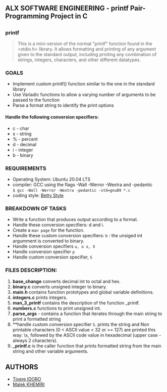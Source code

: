 ## ALX SOFTWARE ENGINEERING - printf Pair-Programming Project in C
##

### printf
> This is a mini-version of the normal "printf" function found in the <stdio.h> library. It allows formatting and printing of any argument given to the standard output, including printing any combination of strings, integers, characters, and other different datatypes.


### GOALS
* Implement custom printf() function similar to the one in the standard library
* Use Variadic functions to allow a varying number of arguments to be passed to the function
* Parse a format string to identify the print options

#### Handle the following conversion specifiers:
* c - char
* s - string
* % - percent
* d - decimal
* i - integer
* b - binary

### REQUIREMENTS

* Operating System: Ubuntu 20.04 LTS
* compiler: GCC using the flags -Wall -Werror -Wextra and -pedantic <br>
`$ gcc -Wall -Werror -Wextra -pedantic -std=gnu89 *.c`
* coding style: [Betty Style](https://github.com/holbertonschool/Betty/blob/master/betty-style.pl)


### BREAKDOWN OF TASKS
* Write a function that produces output according to a format.
* Handle these conversion specifiers: d and i.
* Create a `man page` for the function.
* Handle these custom conversion specifiers: `b` : the unsiged int argumment is converted to binary.
* Handle conversion specifiers `u, o x, X`
* Handle conversion specifier `p`
* Handle custom conversion specifier, `S`


### FILES DESCRIPTION:
1. **base_change** converts decimal int to octal and hex.
2. **binary.c** converts unsigned integer to binary.
3. **main.h** contains function prototypes and global variable definitions.
4. **integers.c** prints integers.
5. **man_3_printf** contains the description of the function _printf.
6. **numbers.c** functions to print unsigned int.
7. **parse_args** - contains a function that iterates through the main string to print a formatted string
8. **handle custom conversion specifier `S`. prints the string and Non printable characters (0 < ASCII value < 32 or >= 127) are printed this way: \x, followed by the ASCII code value in hexadecimal (upper case - always 2 characters).
9. **_printf.c** is the caller function that prints formatted string from the main string and other variable arguments.


## AUTHORS
* [Tivere IDORO](https://github.com/tivereidoro)
* [Malek KHEMIRI](https://github.com/KHMalek)
##
